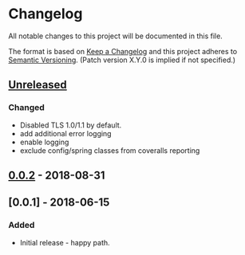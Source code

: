 # Changelog
All notable changes to this project will be documented in this file.

The format is based on [Keep a Changelog](http://keepachangelog.com/en/1.0.0/)
and this project adheres to [Semantic Versioning](http://semver.org/spec/v2.0.0.html). (Patch version X.Y.0 is implied if not specified.)

## [Unreleased]
### Changed
- Disabled TLS 1.0/1.1 by default.
- add additional error logging
- enable logging
- exclude config/spring classes from coveralls reporting

## [0.0.2] - 2018-08-31

## [0.0.1] - 2018-06-15
### Added
- Initial release - happy path.

[Unreleased]: https://github.com/USGS-CIDA/aqcu-java-to-r/compare/aqcu-java-to-r-0.0.2...master
[0.0.2]: https://github.com/USGS-CIDA/aqcu-java-to-r/compare/aqcu-java-to-r-0.0.1...aqcu-java-to-r-0.0.2
